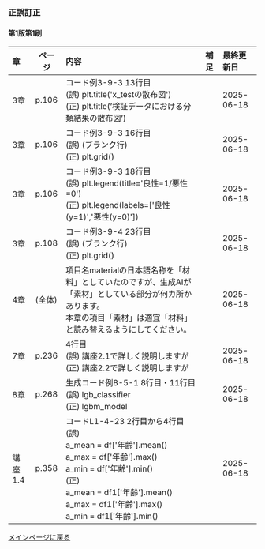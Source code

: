 ### 正誤訂正


#### 第1版第1刷
|章  |ページ  |内容　　　　　　　|補足|最終更新日|
|:--|---|:--|:--|:--|
|3章 |p.106 |コード例3-9-3 13行目<br/>(誤) plt.title('x_testの散布図')<br/>(正) plt.title(’検証データにおける分類結果の散布図’)　||2025-06-18|
|3章 |p.106 |コード例3-9-3 16行目<br/>(誤) (ブランク行)<br/>(正) plt.grid()　||2025-06-18|
|3章|p.106|コード例3-9-3 18行目<br>(誤) plt.legend(title='良性=1/悪性=0')<br>(正) plt.legend(labels=['良性(y=1)','悪性(y=0)'])||2025-06-18|
|3章|p.108|コード例3-9-4 23行目<br/>(誤) (ブランク行)<br/>(正) plt.grid()||2025-06-18|
|4章|(全体)|項目名materialの日本語名称を「材料」としていたのですが、生成AIが「素材」としている部分が何カ所かあります。<br>本章の項目「素材」は適宜「材料」と読み替えるようにしてください。||2025-06-18|
|7章|p.236|4行目<br>(誤) 講座2.1で詳しく説明しますが<br>(正) 講座2.2で詳しく説明しますが||2025-06-18|
|8章|p.268|生成コード例8-5-1 8行目・11行目<br>(誤) lgb_classifier<br>(正) lgbm_model||2025-06-18|
|講座1.4|p.358|コードL1-4-23 2行目から4行目<br>(誤)<br>a_mean = df['年齢'].mean()<br>a_max = df['年齢'].max()<br>a_min = df['年齢'].min()<br>(正)<br>a_mean = df1['年齢'].mean()<br>a_max = df1['年齢'].max()<br>a_min = df1['年齢'].min()||2025-06-18|

[メインページに戻る](../README.md)
